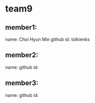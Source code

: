 # team9
## member1:
name: Choi Hyun Min
github id: tolkienks

## member2:
name:
github id:

## member3:
name:
github id:
